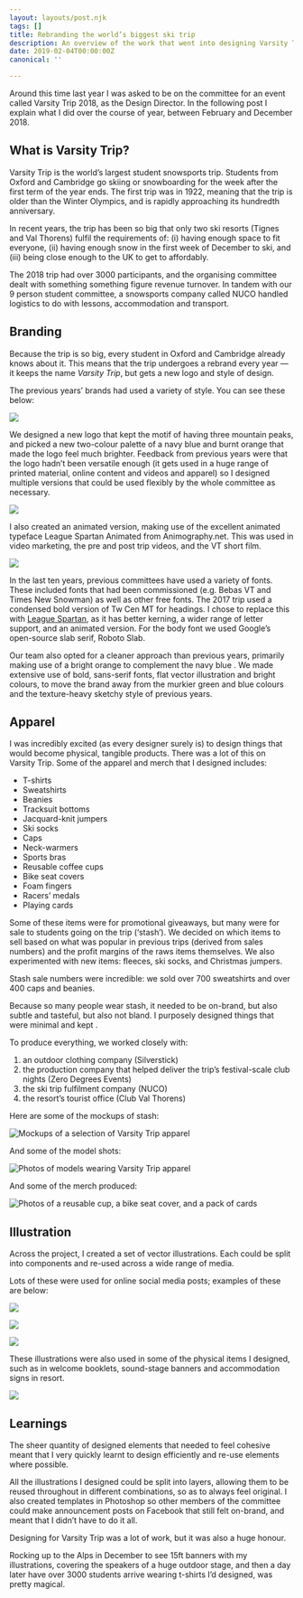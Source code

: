 ```yaml
---
layout: layouts/post.njk
tags: []
title: Rebranding the world’s biggest ski trip
description: An overview of the work that went into designing Varsity Trip 2018
date: 2019-02-04T00:00:00Z
canonical: ''

---
```

Around this time last year I was asked to be on the committee for an event called Varsity Trip 2018, as the Design Director. In the following post I explain what I did over the course of year, between February and December 2018.

## What is Varsity Trip?

Varsity Trip is the world’s largest student snowsports trip. Students from Oxford and Cambridge go skiing or snowboarding for the week after the first term of the year ends. The first trip was in 1922, meaning that the trip is older than the Winter Olympics, and is rapidly approaching its hundredth anniversary.

In recent years, the trip has been so big that only two ski resorts (Tignes and Val Thorens) fulfil the requirements of: (i) having enough space to fit everyone, (ii) having enough snow in the first week of December to ski, and (iii) being close enough to the UK to get to affordably.

The 2018 trip had over 3000 participants, and the organising committee dealt with something something figure revenue turnover. In tandem with our 9 person student committee, a snowsports company called NUCO handled logistics to do with lessons, accommodation and transport.

## Branding

Because the trip is so big, every student in Oxford and Cambridge already knows about it. This means that the trip undergoes a rebrand every year — it keeps the name _Varsity Trip_, but gets a new logo and style of design.

The previous years’ brands had used a variety of style. You can see these below:

![](https://d33wubrfki0l68.cloudfront.net/e73a0a660b4897237ced032e69ec33de2546496b/e4dda/images/work/varsity-trip/old-logos.png)

We designed a new logo that kept the motif of having three mountain peaks, and picked a new two-colour palette of a navy blue and burnt orange that made the logo feel much brighter. Feedback from previous years were that the logo hadn’t been versatile enough (it gets used in a huge range of printed material, online content and videos and apparel) so I designed multiple versions that could be used flexibly by the whole committee as necessary.

![](https://d33wubrfki0l68.cloudfront.net/a7bd496e35587b1fe63bd7ffcb389e885b972963/e51b2/images/work/varsity-trip/logos.png)

I also created an animated version, making use of the excellent animated typeface League Spartan Animated from Animography.net. This was used in video marketing, the pre and post trip videos, and the VT short film.

![](https://d33wubrfki0l68.cloudfront.net/8592da9d678612cad2c46f78c1010af251bb094a/d61b6/images/work/varsity-trip/animated-logo.gif)

In the last ten years, previous committees have used a variety of fonts. These included fonts that had been commissioned (e.g. Bebas VT and Times New Snowman) as well as other free fonts. The 2017 trip used a condensed bold version of Tw Cen MT for headings. I chose to replace this with [League Spartan](?), as it has better kerning, a wider range of letter support, and an animated version. For the body font we used Google’s open-source slab serif, Roboto Slab.

Our team also opted for a cleaner approach than previous years, primarily making use of a bright orange to complement the navy blue . We made extensive use of bold, sans-serif fonts, flat vector illustration and bright colours, to move the brand away from the murkier green and blue colours and the texture-heavy sketchy style of previous years.

## Apparel

I was incredibly excited (as every designer surely is) to design things that would become physical, tangible products. There was a lot of this on Varsity Trip. Some of the apparel and merch that I designed includes:

* T-shirts
* Sweatshirts
* Beanies
* Tracksuit bottoms
* Jacquard-knit jumpers
* Ski socks
* Caps
* Neck-warmers
* Sports bras
* Reusable coffee cups
* Bike seat covers
* Foam fingers
* Racers’ medals
* Playing cards

Some of these items were for promotional giveaways, but many were for sale to students going on the trip (‘stash’). We decided on which items to sell based on what was popular in previous trips (derived from sales numbers) and the profit margins of the raws items themselves. We also experimented with new items: fleeces, ski socks, and Christmas jumpers.

Stash sale numbers were incredible: we sold over 700 sweatshirts and over 400 caps and beanies.

Because so many people wear stash, it needed to be on-brand, but also subtle and tasteful, but also not bland. I purposely designed things that were minimal and kept .

To produce everything, we worked closely with:

1. an outdoor clothing company (Silverstick)
2. the production company that helped deliver the trip’s festival-scale club nights (Zero Degrees Events)
3. the ski trip fulfilment company (NUCO)
4. the resort’s tourist office (Club Val Thorens)

Here are some of the mockups of stash:

![Mockups of a selection of Varsity Trip apparel](https://d33wubrfki0l68.cloudfront.net/c01dc023f0a460dfb76c44f063692019e2fb9fc1/4d6f8/images/work/varsity-trip/stash-1.png "Stash for Varsity Trip")

And some of the model shots:

![Photos of models wearing Varsity Trip apparel](https://d33wubrfki0l68.cloudfront.net/9fc8197aaac85107db158d7885071e8aac5478a6/4bcf6/images/work/varsity-trip/stash-2.jpg "Stash for Varsity Trip")

And some of the merch produced:

![Photos of a reusable cup, a bike seat cover, and a pack of cards](https://d33wubrfki0l68.cloudfront.net/dc39b7ae9af853eb5b0f1df6126b93323ae8d0e5/69573/images/work/varsity-trip/merch-1.jpg "Merch for Varsity Trip")

## Illustration

Across the project, I created a set of vector illustrations. Each could be split into components and re-used across a wide range of media.

Lots of these were used for online social media posts; examples of these are below:

![](https://d33wubrfki0l68.cloudfront.net/7fde9cabb578c498a8205ebd7809fb310a692c81/f46db/images/work/varsity-trip/social-media-1.png)

![](https://d33wubrfki0l68.cloudfront.net/15334181843e5506aa72065d4aaf1cee378ed8e8/8e691/images/work/varsity-trip/social-media-2.png)

![](https://d33wubrfki0l68.cloudfront.net/1a878fd43b6aa4368a15f65a3013e9607cc8eb47/9560e/images/work/varsity-trip/social-media-3.png)

These illustrations were also used in some of the physical items I designed, such as in welcome booklets, sound-stage banners and accommodation signs in resort.

![](https://d33wubrfki0l68.cloudfront.net/1331a599ca5f194b6fcd2c1c12b117acfd158cd5/65a2a/images/work/varsity-trip/apres-stage.jpg)

## Learnings

The sheer quantity of designed elements that needed to feel cohesive meant that I very quickly learnt to design efficiently and re-use elements where possible.

All the illustrations I designed could be split into layers, allowing them to be reused throughout in different combinations, so as to always feel original. I also created templates in Photoshop so other members of the committee could make announcement posts on Facebook that still felt on-brand, and meant that I didn’t have to do it all.

Designing for Varsity Trip was a lot of work, but it was also a huge honour.

Rocking up to the Alps in December to see 15ft banners with my illustrations, covering the speakers of a huge outdoor stage, and then a day later have over 3000 students arrive wearing t-shirts I’d designed, was pretty magical.